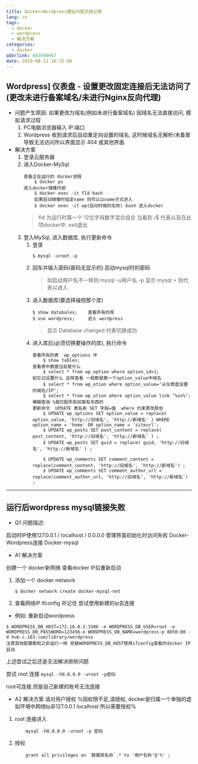 ```yaml
---
title: Docker+Wordpress建站问题总结记录
lang: cn
tags:
  - docker
  - wordpress
  - 解决方案
categories:
  - docker
abbrlink: 683599947
date: 2019-08-11 16:32:08
---
```



## Wordpress] 仪表盘 - 设置更改固定连接后无法访问了 (更改未进行备案域名/未进行Nginx反向代理)
- 问题产生原因: 如果更改为域名(例如未进行备案域名) 因域名无法直接访问, 模拟请求过程
    1. PC电脑浏览器输入 IP:端口  
    2. Wordpress 收到请求后自动重定向设置的域名, 这时候域名无解析/未备案导致无法访问所以界面显示 404 或其他界面.
- 解决方案
    1. 登录云服务器
    2. 进入Docker-MySql
        ```
        查看正在运行的 docker进程
            $ docker ps 
        进入docker镜像内部
            $ docker exec -it fId bash
            如果启动镜像时指定name 则可以以name方式进入
            $ docker exec -it wp(启动时候的名称) bash 进入docker
        ```
        > fId 为运行时第一个 12位字母数字混合组合
        > 当看到 /$ 代表以及在此项docker中, exit退出
    3. 登入MySql, 进入数据库, 执行更新命令
        1. 登录
            ``` shell
            $ mysql -uroot -p 
            ```
        2. 回车并输入密码(密码无显示的) 启动mysql时的密码 
            > 如启动用户名不一样则 mysql -u用户名 -p 
            > 显示 mysql > 则代表以进入
        3. 进入数据库(要选择操控那个库)
            ``` shell
            $ show databales;    查看所有的库
            $ use wordpress;     进入 wordpress 
            ```
            > 显示 Database changed 代表切换成功
        4. 进入库后(必须切换要操作的库), 执行命令
            ``` shell
            查看所有的表  wp_options 中
                $ show tables;   
            查看表中数据当前是什么
                $ select * from wp_option where option_id=1;
            如忘记设置什么 这样查看 一般都是第一个option_value中域名 
                $ select * from wp_otion where option_value=‘从仪表盘设置的域名/IP’;
                $ select * from wp_otion where option_value link ‘%xx%’;   模糊查询 %是匹配所有前面有东西的
            更新命令  UPDATE 表名称 SET 字段=值  where 约束更改那些
                $ UPDATE wp_options SET option_value = replace( option_value, 'http://旧域名', 'http://新域名' ) WHERE option_name = 'home' OR option_name = 'siteurl';
                $ UPDATE wp_posts SET post_content = replace( post_content, 'http://旧域名', 'http://新域名' ) ;
                $ UPDATE wp_posts SET guid = replace( guid, 'http://旧域名', 'http://新域名' ) ;

                $ UPDATE wp_comments SET comment_content = replace(comment_content, 'http://旧域名', 'http://新域名') ;
                $ UPDATE wp_comments SET comment_author_url = replace(comment_author_url, 'http://旧域名', 'http://新域名') ;
            ```


---

## 运行后wordpress mysql链接失败 

- Q1 问题描述:

启动时IP使用127.0.0.1 / localhost / 0.0.0.0 管理界面初始化时访问失败
Docker-Wordpress连接 Docker-mysql


- A1 解决方案

创建一个 docker新网络 查看docker IP后重新启动

1. 添加一个 docker network 
    ```
    $ docker network create docker-mysql-net
    ```
2. 查看网络IP ifconfig 并记住 尝试使用新建的ip去连接



- 例如: 重新启动wordpress

``` docker
$ WORDPRESS_DB_HOST=172.18.0.1:3306 -e WORDPRESS_DB_USER=root -e WORDPRESS_DB_PASSWORD=123456-e WORDPRESS_DB_NAME=wordpress-p 8050:80 -d hub.c.163.com/library/wordpress  
注意其他配置都和之前运行一样 但是WORDPRESS_DB_HOST使用ifconfig查看的docker IP 启动
```


上述尝试之后还是无法解决排除问题

尝试 root 连接
    ```
        mysql -h0.0.0.0 -uroot -p密码
    ```

root可连接,但是自己新建的账号无法连接

- A2 解决方案
请对用户授权 %因权限不足,请授权, docker是归属一个单独的虚拟环境中网络Ip非127.0.0.1 localhost 所以需要授权%

1. root 连接进入
    ```
        mysql -h0.0.0.0 -uroot -p 密码
    ```
2. 授权
    ```
        grant all privileges on `数据库名称`.* to '用户名称'@'%' ;
    ```
